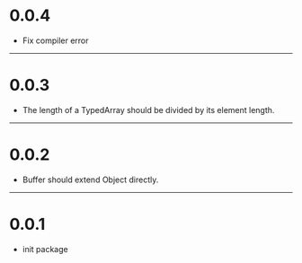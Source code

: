# 0.0.4
- Fix compiler error

---
# 0.0.3
- The length of a TypedArray should be divided by its element length.

---
# 0.0.2
- Buffer should extend Object directly.

---
# 0.0.1
- init package
